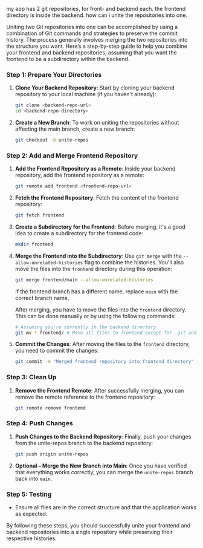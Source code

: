 my app has 2 git repositories, for front- and backend each.
the frontend directory is inside the backend.
how can i unite the repositories into one.

Uniting two Git repositories into one can be accomplished by using a combination of Git commands and strategies to preserve the commit history. The process generally involves merging the two repositories into the structure you want. Here’s a step-by-step guide to help you combine your frontend and backend repositories, assuming that you want the frontend to be a subdirectory within the backend.

### Step 1: Prepare Your Directories

1. **Clone Your Backend Repository**: Start by cloning your backend repository to your local machine (if you haven't already):

   ```bash
   git clone <backend-repo-url>
   cd <backend-repo-directory>
   ```

2. **Create a New Branch**: To work on uniting the repositories without affecting the main branch, create a new branch:

   ```bash
   git checkout -b unite-repos
   ```

### Step 2: Add and Merge Frontend Repository

1. **Add the Frontend Repository as a Remote**: Inside your backend repository, add the frontend repository as a remote:

   ```bash
   git remote add frontend <frontend-repo-url>
   ```

2. **Fetch the Frontend Repository**: Fetch the content of the frontend repository:

   ```bash
   git fetch frontend
   ```

3. **Create a Subdirectory for the Frontend**: Before merging, it's a good idea to create a subdirectory for the frontend code:

   ```bash
   mkdir frontend
   ```

4. **Merge the Frontend into the Subdirectory**: Use `git merge` with the `--allow-unrelated-histories` flag to combine the histories. You'll also move the files into the `frontend` directory during this operation:

   ```bash
   git merge frontend/main --allow-unrelated-histories
   ```

   If the frontend branch has a different name, replace `main` with the correct branch name.

   After merging, you have to move the files into the `frontend` directory. This can be done manually or by using the following commands:

   ```bash
   # Assuming you're currently in the backend directory
   git mv * frontend/ # Move all files to frontend except for .git and hidden files
   ```

5. **Commit the Changes**: After moving the files to the `frontend` directory, you need to commit the changes:

   ```bash
   git commit -m "Merged frontend repository into frontend directory"
   ```

### Step 3: Clean Up

1. **Remove the Frontend Remote**: After successfully merging, you can remove the remote reference to the frontend repository:

   ```bash
   git remote remove frontend
   ```

### Step 4: Push Changes

1. **Push Changes to the Backend Repository**: Finally, push your changes from the unite-repos branch to the backend repository:

   ```bash
   git push origin unite-repos
   ```

2. **Optional – Merge the New Branch into Main**: Once you have verified that everything works correctly, you can merge the `unite-repos` branch back into `main`.

### Step 5: Testing

- Ensure all files are in the correct structure and that the application works as expected.

By following these steps, you should successfully unite your frontend and backend repositories into a single repository while preserving their respective histories.
